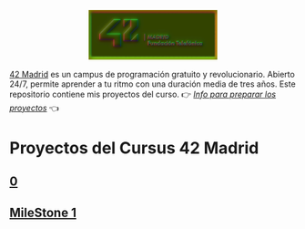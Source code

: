 <p align="center" width="100%">
    <img width="45%" src="documentation/42-Madrid.png"> 
</p>
 
[42 Madrid](https://www.42madrid.com/) es un campus de programación gratuito y revolucionario. Abierto 24/7, permite aprender a tu ritmo con una duración media de tres años.
Este repositorio contiene mis proyectos del curso.
👉 [*Info para preparar los proyectos*](documentation/) 👈

# Proyectos del Cursus 42 Madrid



## [0](0)
## [MileStone 1](milestone_1)



